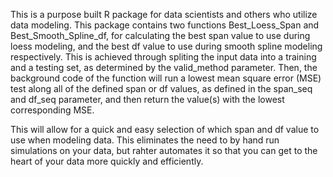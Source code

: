 This is a purpose built R package for data scientists and others who utilize data modeling. This package contains two functions Best_Loess_Span and Best_Smooth_Spline_df, for calculating the best span value to use during loess modeling, and the best df value to use during smooth spline modeling respectively. This is achieved through spliting the input data into a training and a testing set, as determined by the valid_method parameter. Then, the background code of the function will run a lowest mean square error (MSE) test along all of the defined span or df values, as defined in the span_seq and df_seq parameter, and then return the value(s) with the lowest corresponding MSE.

This will allow for a quick and easy selection of which span and df value to use when modeling data. This eliminates the need to by hand run simulations on your data, but rahter automates it so that you can get to the heart of your data more quickly and efficiently.
